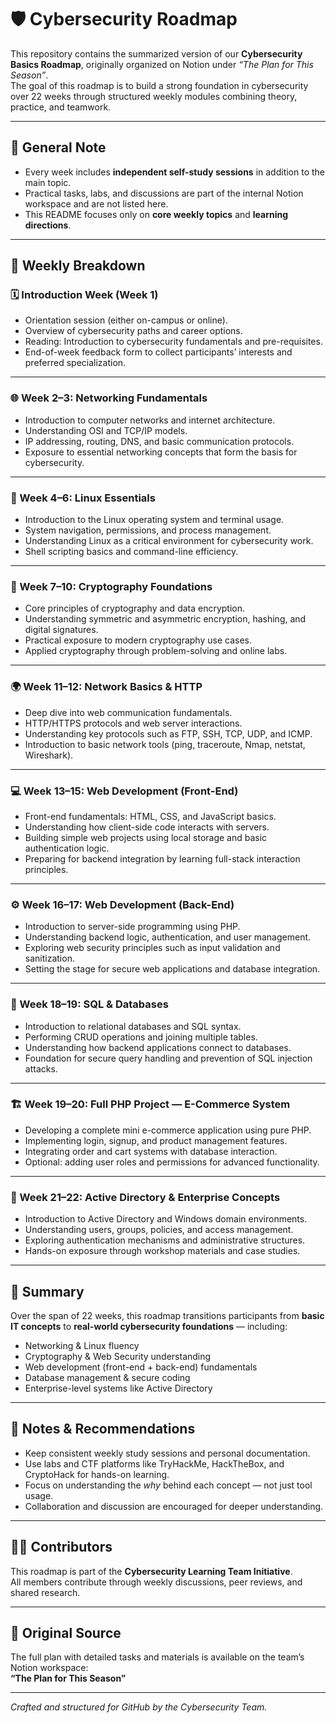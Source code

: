 # 🛡️ Cybersecurity Roadmap 

This repository contains the summarized version of our **Cybersecurity Basics Roadmap**, originally organized on Notion under *“The Plan for This Season”*.  
The goal of this roadmap is to build a strong foundation in cybersecurity over 22 weeks through structured weekly modules combining theory, practice, and teamwork.

---

## 🎯 General Note
- Every week includes **independent self-study sessions** in addition to the main topic.  
- Practical tasks, labs, and discussions are part of the internal Notion workspace and are not listed here.  
- This README focuses only on **core weekly topics** and **learning directions**.

---

## 📅 Weekly Breakdown

### 🗓️ Introduction Week (Week 1)
- Orientation session (either on-campus or online).  
- Overview of cybersecurity paths and career options.  
- Reading: Introduction to cybersecurity fundamentals and pre-requisites.  
- End-of-week feedback form to collect participants’ interests and preferred specialization.

---

### 🌐 Week 2–3: Networking Fundamentals
- Introduction to computer networks and internet architecture.  
- Understanding OSI and TCP/IP models.  
- IP addressing, routing, DNS, and basic communication protocols.  
- Exposure to essential networking concepts that form the basis for cybersecurity.

---

### 🐧 Week 4–6: Linux Essentials
- Introduction to the Linux operating system and terminal usage.  
- System navigation, permissions, and process management.  
- Understanding Linux as a critical environment for cybersecurity work.  
- Shell scripting basics and command-line efficiency.

---

### 🔐 Week 7–10: Cryptography Foundations
- Core principles of cryptography and data encryption.  
- Understanding symmetric and asymmetric encryption, hashing, and digital signatures.  
- Practical exposure to modern cryptography use cases.  
- Applied cryptography through problem-solving and online labs.

---

### 🌍 Week 11–12: Network Basics & HTTP
- Deep dive into web communication fundamentals.  
- HTTP/HTTPS protocols and web server interactions.  
- Understanding key protocols such as FTP, SSH, TCP, UDP, and ICMP.  
- Introduction to basic network tools (ping, traceroute, Nmap, netstat, Wireshark).

---

### 💻 Week 13–15: Web Development (Front-End)
- Front-end fundamentals: HTML, CSS, and JavaScript basics.  
- Understanding how client-side code interacts with servers.  
- Building simple web projects using local storage and basic authentication logic.  
- Preparing for backend integration by learning full-stack interaction principles.

---

### ⚙️ Week 16–17: Web Development (Back-End)
- Introduction to server-side programming using PHP.  
- Understanding backend logic, authentication, and user management.  
- Exploring web security principles such as input validation and sanitization.  
- Setting the stage for secure web applications and database integration.

---

### 🧩 Week 18–19: SQL & Databases
- Introduction to relational databases and SQL syntax.  
- Performing CRUD operations and joining multiple tables.  
- Understanding how backend applications connect to databases.  
- Foundation for secure query handling and prevention of SQL injection attacks.

---

### 🏗️ Week 19–20: Full PHP Project — E-Commerce System
- Developing a complete mini e-commerce application using pure PHP.  
- Implementing login, signup, and product management features.  
- Integrating order and cart systems with database interaction.  
- Optional: adding user roles and permissions for advanced functionality.  

---

### 🧱 Week 21–22: Active Directory & Enterprise Concepts
- Introduction to Active Directory and Windows domain environments.  
- Understanding users, groups, policies, and access management.  
- Exploring authentication mechanisms and administrative structures.  
- Hands-on exposure through workshop materials and case studies.

---

## 📘 Summary
Over the span of 22 weeks, this roadmap transitions participants from **basic IT concepts** to **real-world cybersecurity foundations** — including:
- Networking & Linux fluency  
- Cryptography & Web Security understanding  
- Web development (front-end + back-end) fundamentals  
- Database management & secure coding  
- Enterprise-level systems like Active Directory  

---

## 🧭 Notes & Recommendations
- Keep consistent weekly study sessions and personal documentation.  
- Use labs and CTF platforms like TryHackMe, HackTheBox, and CryptoHack for hands-on learning.  
- Focus on understanding the *why* behind each concept — not just tool usage.  
- Collaboration and discussion are encouraged for deeper understanding.

---

## 🧑‍💻 Contributors
This roadmap is part of the **Cybersecurity Learning Team Initiative**.  
All members contribute through weekly discussions, peer reviews, and shared research.

---

## 🔗 Original Source
The full plan with detailed tasks and materials is available on the team’s Notion workspace:  
**“The Plan for This Season”**

---

*Crafted and structured for GitHub by the Cybersecurity Team.*
